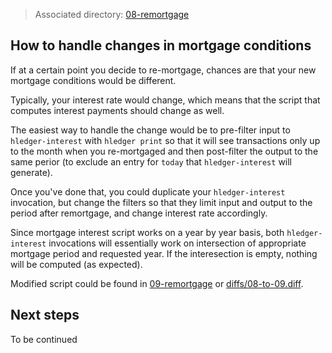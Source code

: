 > Associated directory:
> [08-remortgage](../tree/master/09-remortgage)

## How to handle changes in mortgage conditions

If at a certain point you decide to re-mortgage, chances are that your new mortgage conditions would be different.

Typically, your interest rate would change, which means that the script that computes interest payments should change as well.

The easiest way to handle the change would be to pre-filter input to `hledger-interest` with `hledger print` so that it will see transactions only up to the month when you re-mortgaged and then post-filter the output to the same perior (to exclude an entry for `today` that `hledger-interest` will generate).

Once you've done that, you could duplicate your `hledger-interest` invocation, but change the filters so that
they limit input and output to the period after remortgage, and change interest rate accordingly.

Since mortgage interest script works on a year by year basis, both `hledger-interest` invocations will essentially work on intersection of appropriate mortgage period and requested year. If the interesection is empty, nothing will be computed (as expected).

Modified script could be found in [09-remortgage](../tree/master/09-remortgage) or [diffs/08-to-09.diff](../tree/master/diffs/08-to-09.diff).

## Next steps

To be continued
